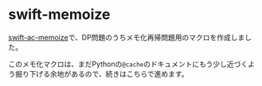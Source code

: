 # swift-memoize

[swift-ac-memoize](https://github.com/narumij/swift-ac-memoize)で、DP問題のうちメモ化再帰問題用のマクロを作成しました。

このメモ化マクロは、まだPythonの`@cache`のドキュメントにもう少し近づくよう掘り下げる余地があるので、続きはこちらで進めます。

